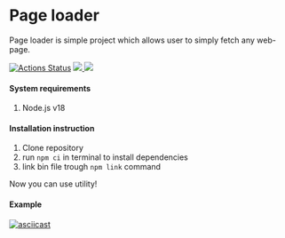 # Page loader

Page loader is simple project which allows user to simply fetch any web-page.

[![Actions Status](https://github.com/IgorShayderov/backend-project-4/actions/workflows/hexlet-check.yml/badge.svg)](https://github.com/IgorShayderov/backend-project-4/actions)
<a href="https://codeclimate.com/github/IgorShayderov/backend-project-4/maintainability">
<img src="https://api.codeclimate.com/v1/badges/9c7b871ec32e0474534b/maintainability" />
</a>
<a href="https://codeclimate.com/github/IgorShayderov/backend-project-4/test_coverage">
<img src="https://api.codeclimate.com/v1/badges/9c7b871ec32e0474534b/test_coverage" />
</a>

#### System requirements

1. Node.js v18

#### Installation instruction

1. Clone repository
2. run `npm ci` in terminal to install dependencies
3. link bin file trough `npm link` command

Now you can use utility!

#### Example

[![asciicast](https://asciinema.org/a/RlYXJ7ogXos3EEVHLVBVKy12z.svg)](https://asciinema.org/a/RlYXJ7ogXos3EEVHLVBVKy12z)
